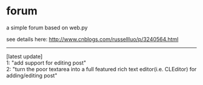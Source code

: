 forum
=====

a simple forum based on web.py


see details here: http://www.cnblogs.com/russellluo/p/3240564.html


<hr />
[latest update]<br />
1: "add support for editing post"<br />
2: "turn the poor textarea into a full featured rich text editor(i.e. CLEditor) for adding/editing post"
